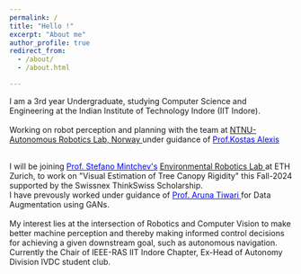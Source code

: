 ```yaml
---
permalink: /
title: "Hello !" 
excerpt: "About me"
author_profile: true
redirect_from: 
  - /about/
  - /about.html

--- 
```



<div class="about_image">

  I am a 3rd year Undergraduate, studying Computer Science and Engineering at the Indian Institute of Technology Indore (IIT Indore).
  <br>
  <br>
  Working on robot perception and planning with the team at <a href="https://www.autonomousrobotslab.com/" style="font-family:  inherit;" >NTNU-Autonomous Robotics Lab, Norway </a> under guidance of 
  <a href="http://www.kostasalexis.com/"  style="font-family: inherit;color: blue;">Prof.Kostas Alexis </a>

  <br>
  I will be joining <a href="https://usys.ethz.ch/en/people/profile.MjczNjI4.TGlzdC8yODUyLDMyMDE5NzIyMg==.html" style="font-family: inherit;color: blue;"> Prof. Stefano Mintchev's</a> <a href="https://usys.ethz.ch/en/people/profile.MjczNjI4.TGlzdC8yODUyLDMyMDE5NzIyMg==.html" style="font-family: inherit; ">Environmental Robotics Lab </a> at ETH Zurich, to work on "Visual Estimation of Tree Canopy Rigidity" this Fall-2024 supported by the Swissnex ThinkSwiss Scholarship.

  <br>
  I have prevously worked under guidance of <a href="https://www.iiti.ac.in/people/~artiwari/" style="font-family: inherit;color: blue;">Prof. Aruna Tiwari </a> for Data Augmentation using GANs.

  <br>
  <br>
  My interest lies at the intersection of Robotics and Computer Vision to make better machine perception and thereby making informed control decisions for achieving a given downstream goal, such as autonomous navigation.
  
  <br>
  Currently the Chair of IEEE-RAS IIT Indore Chapter, Ex-Head of Autonomy Division IVDC student club.

  


</div>

